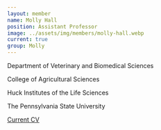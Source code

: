 ```yaml
---
layout: member
name: Molly Hall
position: Assistant Professor
image: ../assets/img/members/molly-hall.webp
current: true
group: Molly
---
```

Department of Veterinary and Biomedical Sciences 

College of Agricultural Sciences

Huck Institutes of the Life Sciences

The Pennsylvania State University

[Current CV](../../pdfs/members/2023_10_14_CV_Hall.pdf)
